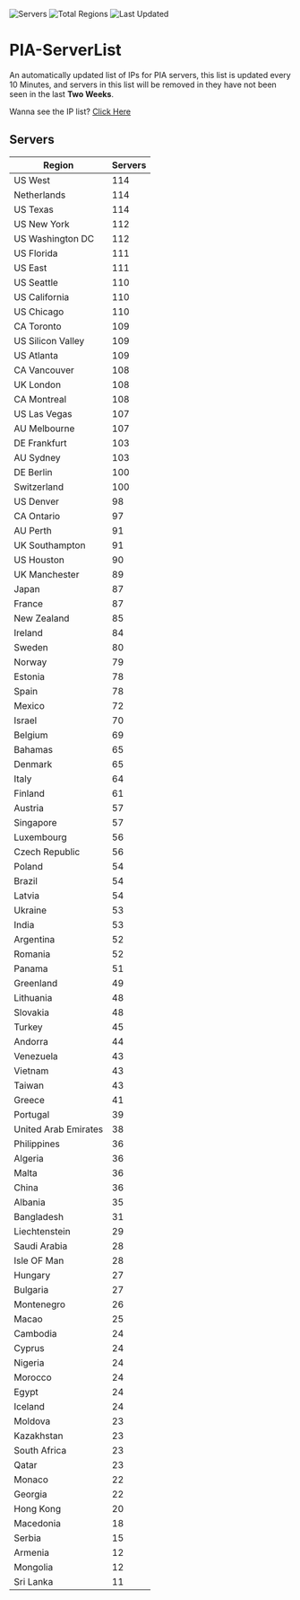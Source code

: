 ![Servers](https://img.shields.io/badge/Servers-5,967-darkgreen)
![Total Regions](https://img.shields.io/badge/Total_Regions-97-darkgreen)
![Last Updated](https://img.shields.io/badge/Last_Updated-December_12_2024_23:00_EST-darkgreen)

# PIA-ServerList
An automatically updated list of IPs for PIA servers, this list is updated every 10 Minutes, and servers in this list will be removed in they have not been seen in the last **Two Weeks**.

Wanna see the IP list? [Click Here](./servers.json)

## Servers
| Region               | Servers |
|----------------------|---------|
| US West | 114 |
| Netherlands | 114 |
| US Texas | 114 |
| US New York | 112 |
| US Washington DC | 112 |
| US Florida | 111 |
| US East | 111 |
| US Seattle | 110 |
| US California | 110 |
| US Chicago | 110 |
| CA Toronto | 109 |
| US Silicon Valley | 109 |
| US Atlanta | 109 |
| CA Vancouver | 108 |
| UK London | 108 |
| CA Montreal | 108 |
| US Las Vegas | 107 |
| AU Melbourne | 107 |
| DE Frankfurt | 103 |
| AU Sydney | 103 |
| DE Berlin | 100 |
| Switzerland | 100 |
| US Denver | 98 |
| CA Ontario | 97 |
| AU Perth | 91 |
| UK Southampton | 91 |
| US Houston | 90 |
| UK Manchester | 89 |
| Japan | 87 |
| France | 87 |
| New Zealand | 85 |
| Ireland | 84 |
| Sweden | 80 |
| Norway | 79 |
| Estonia | 78 |
| Spain | 78 |
| Mexico | 72 |
| Israel | 70 |
| Belgium | 69 |
| Bahamas | 65 |
| Denmark | 65 |
| Italy | 64 |
| Finland | 61 |
| Austria | 57 |
| Singapore | 57 |
| Luxembourg | 56 |
| Czech Republic | 56 |
| Poland | 54 |
| Brazil | 54 |
| Latvia | 54 |
| Ukraine | 53 |
| India | 53 |
| Argentina | 52 |
| Romania | 52 |
| Panama | 51 |
| Greenland | 49 |
| Lithuania | 48 |
| Slovakia | 48 |
| Turkey | 45 |
| Andorra | 44 |
| Venezuela | 43 |
| Vietnam | 43 |
| Taiwan | 43 |
| Greece | 41 |
| Portugal | 39 |
| United Arab Emirates | 38 |
| Philippines | 36 |
| Algeria | 36 |
| Malta | 36 |
| China | 36 |
| Albania | 35 |
| Bangladesh | 31 |
| Liechtenstein | 29 |
| Saudi Arabia | 28 |
| Isle OF Man | 28 |
| Hungary | 27 |
| Bulgaria | 27 |
| Montenegro | 26 |
| Macao | 25 |
| Cambodia | 24 |
| Cyprus | 24 |
| Nigeria | 24 |
| Morocco | 24 |
| Egypt | 24 |
| Iceland | 24 |
| Moldova | 23 |
| Kazakhstan | 23 |
| South Africa | 23 |
| Qatar | 23 |
| Monaco | 22 |
| Georgia | 22 |
| Hong Kong | 20 |
| Macedonia | 18 |
| Serbia | 15 |
| Armenia | 12 |
| Mongolia | 12 |
| Sri Lanka | 11 |